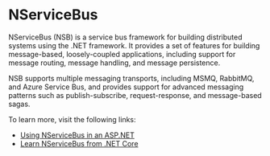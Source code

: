 # NServiceBus

NServiceBus (NSB) is a service bus framework for building distributed systems using the .NET framework. It provides a set of features for building message-based, loosely-coupled applications, including support for message routing, message handling, and message persistence.

NSB supports multiple messaging transports, including MSMQ, RabbitMQ, and Azure Service Bus, and provides support for advanced messaging patterns such as publish-subscribe, request-response, and message-based sagas.

To learn more, visit the following links:

- [Using NServiceBus in an ASP.NET](https://docs.particular.net/samples/web/send-from-aspnetcore-webapi/)
- [Learn NServiceBus from .NET Core](https://www.codeproject.com/Articles/1224839/Learn-NServiceBus-from-NET-Core-WebAPI)